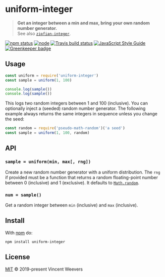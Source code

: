 # uniform-integer

> **Get an integer between a min and max, bring your own random number generator.**  
> See also [`zipfian-integer`](https://github.com/vweevers/zipfian-integer).

[![npm status](http://img.shields.io/npm/v/uniform-integer.svg)](https://www.npmjs.org/package/uniform-integer)
[![node](https://img.shields.io/node/v/uniform-integer.svg)](https://www.npmjs.org/package/uniform-integer)
[![Travis build status](https://img.shields.io/travis/vweevers/uniform-integer.svg?label=travis)](http://travis-ci.org/vweevers/uniform-integer)
[![JavaScript Style Guide](https://img.shields.io/badge/code_style-standard-brightgreen.svg)](https://standardjs.com) [![Greenkeeper badge](https://badges.greenkeeper.io/vweevers/uniform-integer.svg)](https://greenkeeper.io/)

## Usage

```js
const uniform = require('uniform-integer')
const sample = uniform(1, 100)

console.log(sample())
console.log(sample())
```

This logs two random integers between 1 and 100 (inclusive). You can optionally inject a (seeded) random number generator. The following example always returns the same integers in sequence unless you change the seed:

```js
const random = require('pseudo-math-random')('a seed')
const sample = uniform(1, 100, random)
```

## API

### `sample = uniform(min, max[, rng])`

Create a new random number generator with a uniform distribution. The `rng` if provided must be a function that returns a random floating-point number between 0 (inclusive) and 1 (exclusive). It defaults to [`Math.random`](https://developer.mozilla.org/en-US/docs/Web/JavaScript/Reference/Global_Objects/Math/random).

### `num = sample()`

Get a random integer between `min` (inclusive) and `max` (inclusive).

## Install

With [npm](https://npmjs.org) do:

```
npm install uniform-integer
```

## License

[MIT](LICENSE.md) © 2019-present Vincent Weevers
